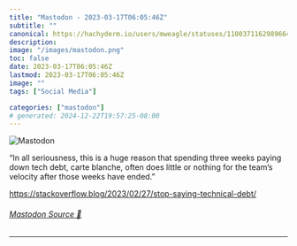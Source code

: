 ```yaml
---
title: "Mastodon - 2023-03-17T06:05:46Z"
subtitle: ""
canonical: https://hachyderm.io/users/mweagle/statuses/110037116298966446
description:
image: "/images/mastodon.png"
toc: false
date: 2023-03-17T06:05:46Z
lastmod: 2023-03-17T06:05:46Z
image: ""
tags: ["Social Media"]

categories: ["mastodon"]
# generated: 2024-12-22T19:57:25-08:00
---
```

![Mastodon](/images/mastodon.png)

<p>“In all seriousness, this is a huge reason that spending three weeks paying down tech debt, carte blanche, often does little or nothing for the team’s velocity after those weeks have ended.”</p><p><a href="https://stackoverflow.blog/2023/02/27/stop-saying-technical-debt/" target="_blank" rel="nofollow noopener noreferrer" translate="no"><span class="invisible">https://</span><span class="ellipsis">stackoverflow.blog/2023/02/27/</span><span class="invisible">stop-saying-technical-debt/</span></a></p>


###### [Mastodon Source 🐘](https://hachyderm.io/@mweagle/110037116298966446)

___
